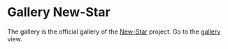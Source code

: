 # Gallery New-Star

The gallery is the official gallery of the [New-Star](https://github.com/Yaro2709/New-Star) project. Go to the [gallery](https://yaro2709.github.io/new-star-gallery/) view.